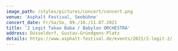 ```yaml
---
image_path: /styles/pictures/concert/concert.png
venue: 'Asphalt Festival, Seebühne'
concert_date: Fr/Sa/So, 09./10./11.07.2021
title: '2 Legit Takao Baba / Babylon ORCHESTRA'
address: Düsseldorf, Gustav-Gründgens-Platz
details: https://www.asphalt-festival.de/events/2021/2-legit-2/
---
```

